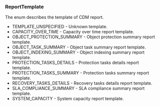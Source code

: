 ### ReportTemplate
The enum describes the template of CDM report.

- TEMPLATE_UNSPECIFIED - Unknown template.
- CAPACITY_OVER_TIME - Capacity over time report template.
- OBJECT_PROTECTION_SUMMARY - Object protection summary report template.
- OBJECT_TASK_SUMMARY - Object task summary report template.
- OBJECT_INDEXING_SUMMARY - Object indexing summary report template.
- PROTECTION_TASKS_DETAILS - Protection tasks details report template.
- PROTECTION_TASKS_SUMMARY - Protection tasks summary report template.
- RECOVERY_TASKS_DETAILS - Recovery tasks details report template.
- SLA_COMPLIANCE_SUMMARY - SLA compliance summary report template.
- SYSTEM_CAPACITY - System capacity report template.
